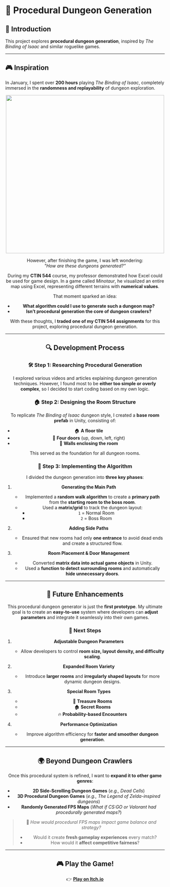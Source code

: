 # 🏰 Procedural Dungeon Generation

## 📜 Introduction  
This project explores **procedural dungeon generation**, inspired by *The Binding of Isaac* and similar roguelike games.  

---

## 🎮 Inspiration  
In January, I spent over **200 hours** playing *The Binding of Isaac*, completely immersed in the **randomness and replayability** of dungeon exploration.  
<div align = "center">
   <img src="https://github.com/user-attachments/assets/188ff806-9b32-4012-94a7-b938e0b46925" width="500">
<div>



However, after finishing the game, I was left wondering:  
*"How are these dungeons generated?"*  

During my **CTIN 544** course, my professor demonstrated how Excel could be used for game design. In a game called *Minotaur*, he visualized an entire map using Excel, representing different terrains with **numerical values**.  

That moment sparked an idea:  
- **What algorithm could I use to generate such a dungeon map?**  
- **Isn’t procedural generation the core of dungeon crawlers?**  

With these thoughts, I **traded one of my CTIN 544 assignments** for this project, exploring procedural dungeon generation.

---

## 🔍 Development Process  

### 🛠 **Step 1: Researching Procedural Generation**  
I explored various videos and articles explaining dungeon generation techniques. However, I found most to be **either too simple or overly complex**, so I decided to start coding based on my own logic.

### 🏠 **Step 2: Designing the Room Structure**  
To replicate *The Binding of Isaac* dungeon style, I created a **base room prefab** in Unity, consisting of:  
- 🏠 **A floor tile**  
- 🚪 **Four doors** (up, down, left, right)  
- 🧱 **Walls enclosing the room**  

This served as the foundation for all dungeon rooms.

### 🔄 **Step 3: Implementing the Algorithm**  
I divided the dungeon generation into **three key phases**:  
1. **Generating the Main Path**  
   - Implemented a **random walk algorithm** to create a **primary path** from the **starting room to the boss room**.  
   - Used a **matrix/grid** to track the dungeon layout:  
     - `1` = Normal Room  
     - `2` = Boss Room  

2. **Adding Side Paths**  
   - Ensured that new rooms had only **one entrance** to avoid dead ends and create a structured flow.  

3. **Room Placement & Door Management**  
   - Converted **matrix data into actual game objects** in Unity.  
   - Used a **function to detect surrounding rooms** and automatically **hide unnecessary doors**.  

---

## 🚀 Future Enhancements  

This procedural dungeon generator is just the **first prototype**. My ultimate goal is to create an **easy-to-use** system where developers can **adjust parameters** and integrate it seamlessly into their own games.

### 🔹 **Next Steps**
1. **Adjustable Dungeon Parameters**  
   - Allow developers to control **room size, layout density, and difficulty scaling**.  

2. **Expanded Room Variety**  
   - Introduce **larger rooms** and **irregularly shaped layouts** for more dynamic dungeon designs.  

3. **Special Room Types**  
   - 🎁 **Treasure Rooms**  
   - 🏚 **Secret Rooms**  
   - 🔥 **Probability-based Encounters**  

4. **Performance Optimization**  
   - Improve algorithm efficiency for **faster and smoother dungeon generation**.  

---

## 🌍 Beyond Dungeon Crawlers  

Once this procedural system is refined, I want to **expand it to other game genres**:  
- **2D Side-Scrolling Dungeon Games** (*e.g., Dead Cells*)  
- **3D Procedural Dungeon Games** (*e.g., The Legend of Zelda-inspired dungeons*)  
- **Randomly Generated FPS Maps** (*What if CS:GO or Valorant had procedurally generated maps?*)  

> 🤔 *How would procedural FPS maps impact game balance and strategy?*  
> - Would it create **fresh gameplay experiences** every match?  
> - How would it **affect competitive fairness**?  

---

## 🎮 Play the Game!  

👉 **[Play on Itch.io](https://dotagood.itch.io/randomdungeongenerator)**  




